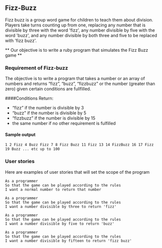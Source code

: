 ## Fizz-Buzz

Fizz buzz is a group word game for children to teach them about division.  Players take turns counting up from one, replacing any number that is divisible by three with the word 'fizz', any number divisible by five with the word 'buzz', and any number divisible by both three and five to be replaced with 'fizz buzz'.

** Our objective is to write a ruby program that simulates the Fizz Buzz game ** 

### Requirement of Fizz-buzz
The objective is to write a program that takes a number or an array of numbers and returns “fizz”, “buzz”, “fizzbuzz” or the number (greater than zero) given certain conditions are fullfilled.

####Conditions
Return: 
* “fizz” if the number is divisible by 3
* “buzz” if the number is divisible by 5
* “fizzbuzz” if the number is divisible by 15
* the same number if no other requirement is fulfilled

#### Sample output

```
1 2 Fizz 4 Buzz Fizz 7 8 Fizz Buzz 11 Fizz 13 14 FizzBuzz 16 17 Fizz 19 Buzz ... etc up to 100 
```

### User stories

Here are examples of user stories that will set the scope of the program

```
As a programmer
So that the game can be played according to the rules
I want a normal number to return that number
```

```
As a programmer
So that the game can be played according to the rules
I want a number divisible by three to return 'fizz'
```

```
As a programmer
So that the game can be played according to the rules
I want a number divisible by five to return 'buzz'
```

```
As a programmer
So that the game can be played according to the rules
I want a number divisible by fifteen to return 'fizz buzz'
```



